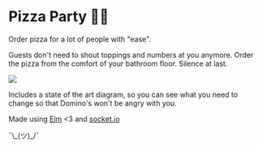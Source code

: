 Pizza Party 🍕🎉
===============

Order pizza for a lot of people with "ease".

Guests don't need to shout toppings and numbers at you anymore.
Order the pizza from the comfort of your bathroom floor. Silence at last.

![](https://cdn.glitch.com/b96fa5e0-306f-433a-a6da-042d3fc66f85%2FScreen%20Shot%202017-09-17%20at%2014.03.21.png?1505646239760)

Includes a state of the art diagram,
so you can see what you need to change
so that Domino's won't be angry with you.

Made using [Elm](https://elm-lang.org) <3 and [socket.io](https://socket.io)

¯\\_(ツ)\_/¯

